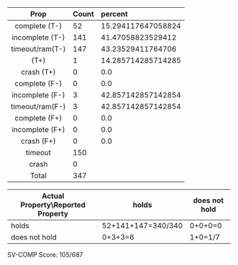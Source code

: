 
| Prop | Count | percent |
|:----:|:------|:--|
|complete   (T-)|52| 15.294117647058824 |
|incomplete (T-)|141|41.47058823529412 |
|timeout/ram(T-)|147|43.23529411764706 |
|           (T+)|1|14.285714285714285 |
|crash      (T+)|0|0.0 |
|complete   (F-)|0|0.0 |
|incomplete (F-)|3|42.857142857142854 |
|timeout/ram(F-)|3|42.857142857142854 |
|complete   (F+)|0|0.0 |
|incomplete (F+)|0|0.0 |
|crash      (F+)|0|0.0 |
|timeout        |150| |
|crash          |0| |
|Total          |347| |

| Actual Property\Reported Property | holds | does not hold |
|------------------------------------|-------|---------------|
| holds | 52+141+147=340/340 | 0+0+0=0 |
| does not hold | 0+3+3=6 | 1+0=1/7 |

SV-COMP Score: 105/687

